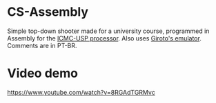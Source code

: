 # CS-Assembly
Simple top-down shooter made for a university course, programmed in Assembly for the [ICMC-USP processor](https://github.com/simoesusp/Processador-ICMC). Also uses [Giroto's emulator](https://proc.giroto.dev/). Comments are in PT-BR.

# Video demo
https://www.youtube.com/watch?v=8RGAdTGRMvc
